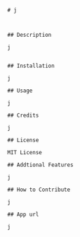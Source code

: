 
    
    # j
    
    
    
    ## Description
    
    j

       
    ## Installation

    j

    ## Usage
    
    j
    
    ## Credits
    
    j
    
    ## License
    
    MIT License
    
    ## Addtional Features
    
    j
    
    ## How to Contribute
    
    j
    
    ## App url
    
    j